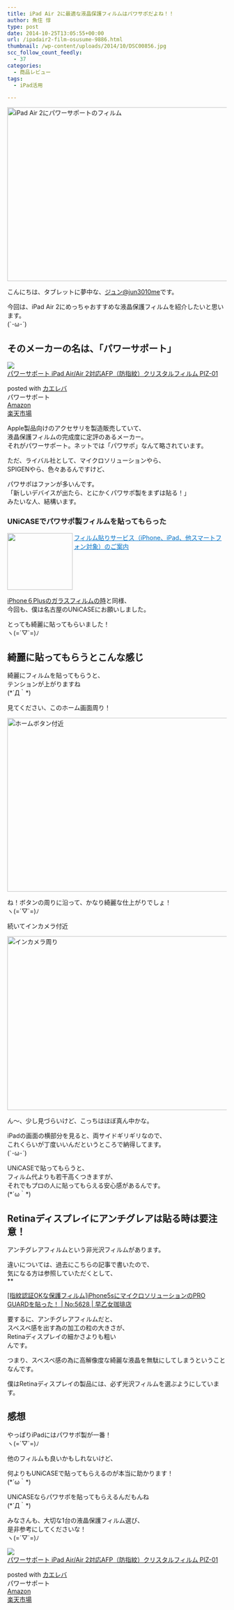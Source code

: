 ```yaml
---
title: iPad Air 2に最適な液晶保護フィルムはパワサポだよね！！
author: 魚住 惇
type: post
date: 2014-10-25T13:05:55+00:00
url: /ipadair2-film-osusume-9886.html
thumbnail: /wp-content/uploads/2014/10/DSC00856.jpg
scc_follow_count_feedly:
  - 37
categories:
  - 商品レビュー
tags:
  - iPad活用

---
```

<img decoding="async" loading="lazy" src="/wp-content/uploads/2014/10/DSC00856.jpg" alt="iPad Air 2にパワーサポートのフィルム" title="DSC00856.JPG" border="0" width="600" height="398" /><!--more-->

こんにちは、タブレットに夢中な、[ジュン@jun3010me][1]です。

今回は、iPad Air 2にめっちゃおすすめな液晶保護フィルムを紹介したいと思います。  
(\`･ω･´)

## そのメーカーの名は、「パワーサポート」

<div class="kaerebalink-box">
  <div class="kaerebalink-image">
    <a href="http://www.amazon.co.jp/exec/obidos/ASIN/B00GME9YU0/jn050191-22/ref=nosim/" rel="nofollow" target="_blank"><img decoding="async" src="http://ecx.images-amazon.com/images/I/31IQk2237kL._SL160_.jpg" style="border: none;" /></a>
  </div>
  <div class="kaerebalink-info">
    <div class="kaerebalink-name">
      <a href="http://www.amazon.co.jp/exec/obidos/ASIN/B00GME9YU0/jn050191-22/ref=nosim/" rel="nofollow" target="_blank">パワーサポート iPad Air/Air 2対応AFP（防指紋）クリスタルフィルム PIZ-01</a></p>
      <div class="kaerebalink-powered-date">
        posted with <a href="http://kaereba.com" rel="nofollow" target="_blank">カエレバ</a>
      </div>
    </div>
    <div class="kaerebalink-detail">
      パワーサポート
    </div>
    <div class="kaerebalink-link1">
      <div class="shoplinkamazon">
        <a href="http://www.amazon.co.jp/gp/search?keywords=PIZ-01&#038;__mk_ja_JP=%83J%83%5E%83J%83i&#038;tag=jn050191-22" rel="nofollow" target="_blank" title="アマゾン" >Amazon</a>
      </div>
      <div class="shoplinkrakuten">
        <a href="http://hb.afl.rakuten.co.jp/hgc/10ef1d94.c90f9829.10ef1d95.53606a39/?pc=http%3A%2F%2Fsearch.rakuten.co.jp%2Fsearch%2Fmall%2FPIZ-01%2F-%2Ff.1-p.1-s.1-sf.0-st.A-v.2%3Fx%3D0%26scid%3Daf_ich_link_urltxt%26m%3Dhttp%3A%2F%2Fm.rakuten.co.jp%2F" rel="nofollow" target="_blank" title="楽天市場" >楽天市場</a>
      </div>
    </div>
  </div>
  <div class="booklink-footer" style="clear: left">
  </div>
</div>

Apple製品向けのアクセサリを製造販売していて、  
液晶保護フィルムの完成度に定評のあるメーカー。  
それがパワーサポート。ネットでは「パワサポ」なんて略されています。

ただ、ライバル社として、マイクロソリューションやら、  
SPIGENやら、色々あるんですけど、

パワサポはファンが多いんです。  
「新しいデバイスが出たら、とにかくパワサポ製をまずは貼る！」  
みたいな人、結構います。

### UNiCASEでパワサポ製フィルムを貼ってもらった

<a href="http://unicase.jp/campaign/shop_film.html" target="_blank"><img decoding="async" loading="lazy" class="alignleft" align="left" border="0" src="http://capture.heartrails.com/150x130/shadow?http://unicase.jp/campaign/shop_film.html" alt="" width="150" height="130" /></a><a style="color:#0070C5;" href="http://unicase.jp/campaign/shop_film.html" target="_blank">フィルム貼りサービス（iPhone、iPad、他スマートフォン対象）のご案内</a><a href="http://b.hatena.ne.jp/entry/http://unicase.jp/campaign/shop_film.html" target="_blank"><img decoding="async" border="0" src="http://b.hatena.ne.jp/entry/image/http://unicase.jp/campaign/shop_film.html" alt="" /></a><br style="clear:both;" />

[iPhone６Plusのガラスフィルムの時][2]と同様、  
今回も、僕は名古屋のUNiCASEにお願いしました。

とっても綺麗に貼ってもらいました！  
ヽ(=´▽\`=)ﾉ

## 綺麗に貼ってもらうとこんな感じ

綺麗にフィルムを貼ってもらうと、  
テンションが上がりますね  
(\*´Д｀\*)

見てください、このホーム画面周り！

<img decoding="async" loading="lazy" src="/wp-content/uploads/2014/10/DSC00857.jpg" alt="ホームボタン付近" title="DSC00857.JPG" border="0" width="600" height="398" /> 

ね！ボタンの周りに沿って、かなり綺麗な仕上がりでしょ！  
ヽ(=´▽\`=)ﾉ

続いてインカメラ付近

<img decoding="async" loading="lazy" src="/wp-content/uploads/2014/10/DSC00858.jpg" alt="インカメラ周り" title="DSC00858.JPG" border="0" width="600" height="398" /> 

ん〜、少し見づらいけど、こっちはほぼ真ん中かな。

iPadの画面の横部分を見ると、両サイドギリギリなので、  
これくらいが丁度いいんだというところで納得してます。  
(\`･ω･´)

UNiCASEで貼ってもらうと、  
フィルム代よりも若干高くつきますが、  
それでもプロの人に貼ってもらえる安心感があるんです。  
(\*´ω｀\*)

## Retinaディスプレイにアンチグレアは貼る時は要注意！

アンチグレアフィルムという非光沢フィルムがあります。

違いについては、過去にこちらの記事で書いたので、  
気になる方は参照していただくとして、  
**</p> 

<a href="http://jun3010.me/iphone5s-microsolution-film-pro-guard-5628.html" target="_blank">[指紋認証OKな保護フィルム]iPhone5sにマイクロソリューションのPRO GUARDを貼った！ | No:5628 | 早乙女珈琲店</a>

</b>  
  
要するに、アンチグレアフィルムだと、  
スベスベ感を出す為の加工の粒の大きさが、  
Retinaディスプレイの細かさよりも<span class="b">粗い</span>  
んです。

つまり、<span class="futoaka">スベスベ感の為に高解像度な綺麗な液晶を無駄にしてしまう</span>ということなんです。

僕はRetinaディスプレイの製品には、必ず光沢フィルムを選ぶようにしています。



## 感想

やっぱりiPadにはパワサポ製が一番！  
ヽ(=´▽\`=)ﾉ

他のフィルムも良いかもしれないけど、

何よりもUNiCASEで貼ってもらえるのが本当に助かります！  
(\*´ω｀\*)

UNiCASEならパワサポを貼ってもらえるんだもんね  
(\*´Д｀\*)

みなさんも、大切な1台の液晶保護フィルム選び、  
是非参考にしてくださいな！  
ヽ(=´▽\`=)ﾉ



<div class="kaerebalink-box">
  <div class="kaerebalink-image">
    <a href="http://www.amazon.co.jp/exec/obidos/ASIN/B00GME9YU0/jn050191-22/ref=nosim/" rel="nofollow" target="_blank"><img decoding="async" src="http://ecx.images-amazon.com/images/I/31IQk2237kL._SL160_.jpg" style="border: none;" /></a>
  </div>
  <div class="kaerebalink-info">
    <div class="kaerebalink-name">
      <a href="http://www.amazon.co.jp/exec/obidos/ASIN/B00GME9YU0/jn050191-22/ref=nosim/" rel="nofollow" target="_blank">パワーサポート iPad Air/Air 2対応AFP（防指紋）クリスタルフィルム PIZ-01</a></p>
      <div class="kaerebalink-powered-date">
        posted with <a href="http://kaereba.com" rel="nofollow" target="_blank">カエレバ</a>
      </div>
    </div>
    <div class="kaerebalink-detail">
      パワーサポート
    </div>
    <div class="kaerebalink-link1">
      <div class="shoplinkamazon">
        <a href="http://www.amazon.co.jp/gp/search?keywords=PIZ-01&#038;__mk_ja_JP=%83J%83%5E%83J%83i&#038;tag=jn050191-22" rel="nofollow" target="_blank" title="アマゾン" >Amazon</a>
      </div>
      <div class="shoplinkrakuten">
        <a href="http://hb.afl.rakuten.co.jp/hgc/10ef1d94.c90f9829.10ef1d95.53606a39/?pc=http%3A%2F%2Fsearch.rakuten.co.jp%2Fsearch%2Fmall%2FPIZ-01%2F-%2Ff.1-p.1-s.1-sf.0-st.A-v.2%3Fx%3D0%26scid%3Daf_ich_link_urltxt%26m%3Dhttp%3A%2F%2Fm.rakuten.co.jp%2F" rel="nofollow" target="_blank" title="楽天市場" >楽天市場</a>
      </div>
    </div>
  </div>
  <div class="booklink-footer" style="clear: left">
  </div>
</div>

 [1]: https://twitter.com/jun3010me
 [2]: http://jun3010.me/unicase-iphone-glassfilm-9771.html